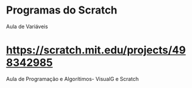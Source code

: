 #  Programas do Scratch
Aula de Variáveis 
# https://scratch.mit.edu/projects/498342985
Aula de Programação e Algorítimos- VisualG e Scratch
